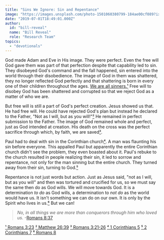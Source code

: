 ```yaml
---
title: "Sins We Ignore: Sin and Repentance"
image: "https://images.unsplash.com/photo-1501060380799-184ae00cf089?ixlib=rb-1.2.1&q=85&fm=jpg&crop=entropy&cs=srgb&ixid=eyJhcHBfaWQiOjk2NjF9"
date: "2019-07-01T18:49:01.000Z"
author:
  id: "bill-reveal"
  name: "Bill Reveal"
  role: "Research Team"
topics:
  - "devotionals"
---
```

God made Adam and Eve in His image. They were perfect. Even the free will God gave them was part of that perfection despite that capability led to sin. They disobeyed God's command and the fall happened, sin entered into the world through their disobedience. The image of God in them was shattered, they no longer reflected God perfectly and that shattering is born in every one of their children throughout the ages. [We are all sinners.¹][1] Free will to disobey God has been shattered and corrupted so that we reject God as a matter of who we are.

But free will is still a part of God's perfect creation. Jesus showed us that. He had free will. He could have rejected God's plan but instead he declared to the Father, "Not as I will, but as you will!"[²][2] He remained in perfect submission to the Father. The image of God remained whole and perfect, just as God intended at creation. His death on the cross was the perfect sacrifice through which, by faith, we are saved[³][3].

Paul had to deal with sin in the Corinthian church[⁴][4]. A man was flaunting his sin before everyone. This appalled Paul but apparently the entire Corinthian church didn't see the problem, they even boasted about it. Paul's rebuke to the church resulted in people realizing their sin, it led to sorrow and repentance, not only for the man sinning but the entire church. They turned away from their sin, turning to God.[⁵][5]

Repentance is not just words but action. Just as Jesus said, "not as I will, but as you will" and then was tortured and crucified for us, so we must say the same then do as God wills. We will move towards God. It is a determination _to do_ as God wills, a determination to _not do_ as the world would have us. It isn't something we can do on our own. It is only by the Spirit who lives in us.[⁶][6] But we can!

> _No, in all things we are more than conquerors through him who loved us._ -[Romans 8:37][7]

[¹ Romans 3:23][1]
[² Matthew 26:39][1]
[³ Romans 3:21-26][3]
[⁴ 1 Corinthians 5][4]
[⁵ 2 Corinthians 7][5]
[⁶ Romans 8][6]

[1]: https://www.bible.com/113/rom.3.23
[2]: https://www.bible.com/113/mat.26.39.niv
[3]: https://www.bible.com/113/rom.3.21-26
[4]: https://www.bible.com/113/1co.
[5]: https://www.bible.com/113/2co.7
[6]: https://www.bible.com/113/rom.8
[7]: https://www.bible.com/113/rom.8.37.niv
